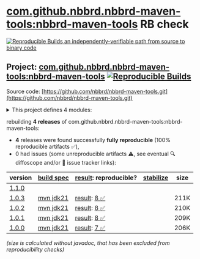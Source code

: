 [com.github.nbbrd.nbbrd-maven-tools:nbbrd-maven-tools](https://central.sonatype.com/artifact/com.github.nbbrd.nbbrd-maven-tools/nbbrd-maven-tools/versions) RB check
=======

[![Reproducible Builds](https://reproducible-builds.org/images/logos/rb.svg) an independently-verifiable path from source to binary code](https://reproducible-builds.org/)

## Project: [com.github.nbbrd.nbbrd-maven-tools:nbbrd-maven-tools](https://central.sonatype.com/artifact/com.github.nbbrd.nbbrd-maven-tools/nbbrd-maven-tools/versions) [![Reproducible Builds](https://img.shields.io/endpoint?url=https://raw.githubusercontent.com/jvm-repo-rebuild/reproducible-central/master/content/com/github/nbbrd/nbbrd-maven-tools/badge.json)](https://github.com/jvm-repo-rebuild/reproducible-central/blob/master/content/com/github/nbbrd/nbbrd-maven-tools/README.md)

Source code: [https://github.com/nbbrd/nbbrd-maven-tools.git](https://github.com/nbbrd/nbbrd-maven-tools.git)

<details><summary>This project defines 4 modules:</summary>

* [com.github.nbbrd.nbbrd-maven-tools:compatibility-api](https://central.sonatype.com/artifact/com.github.nbbrd.nbbrd-maven-tools/compatibility-api/overview)
* [com.github.nbbrd.nbbrd-maven-tools:compatibility-maven-plugin](https://central.sonatype.com/artifact/com.github.nbbrd.nbbrd-maven-tools/compatibility-maven-plugin/overview)
* [com.github.nbbrd.nbbrd-maven-tools:nbbrd-maven-bom](https://central.sonatype.com/artifact/com.github.nbbrd.nbbrd-maven-tools/nbbrd-maven-bom/overview)
* [com.github.nbbrd.nbbrd-maven-tools:nbbrd-maven-tools](https://central.sonatype.com/artifact/com.github.nbbrd.nbbrd-maven-tools/nbbrd-maven-tools/overview)
</details>

rebuilding **4 releases** of com.github.nbbrd.nbbrd-maven-tools:nbbrd-maven-tools:
- **4** releases were found successfully **fully reproducible** (100% reproducible artifacts :white_check_mark:),
- 0 had issues (some unreproducible artifacts :warning:, see eventual :mag: diffoscope and/or :memo: issue tracker links):

| version | [build spec](/BUILDSPEC.md) | [result](https://reproducible-builds.org/docs/jvm/): reproducible? | [stabilize](https://github.com/google/oss-rebuild/blob/main/cmd/stabilize/README.md) | size |
| -- | --------- | ------ | ------ | -- |
| [1.1.0](https://central.sonatype.com/artifact/com.github.nbbrd.nbbrd-maven-tools/nbbrd-maven-tools/1.1.0/pom) | | | |
| [1.0.3](https://central.sonatype.com/artifact/com.github.nbbrd.nbbrd-maven-tools/nbbrd-maven-tools/1.0.3/pom) | [mvn jdk21](nbbrd-maven-tools-1.0.3.buildspec) | [result](nbbrd-maven-tools-1.0.3.buildinfo): [8 :white_check_mark: ](nbbrd-maven-tools-1.0.3.buildcompare) | | 211K |
| [1.0.2](https://central.sonatype.com/artifact/com.github.nbbrd.nbbrd-maven-tools/nbbrd-maven-tools/1.0.2/pom) | [mvn jdk21](nbbrd-maven-tools-1.0.2.buildspec) | [result](nbbrd-maven-tools-1.0.2.buildinfo): [8 :white_check_mark: ](nbbrd-maven-tools-1.0.2.buildcompare) | | 210K |
| [1.0.1](https://central.sonatype.com/artifact/com.github.nbbrd.nbbrd-maven-tools/nbbrd-maven-tools/1.0.1/pom) | [mvn jdk21](nbbrd-maven-tools-1.0.1.buildspec) | [result](nbbrd-maven-tools-1.0.1.buildinfo): [8 :white_check_mark: ](nbbrd-maven-tools-1.0.1.buildcompare) | | 209K |
| [1.0.0](https://central.sonatype.com/artifact/com.github.nbbrd.nbbrd-maven-tools/nbbrd-maven-tools/1.0.0/pom) | [mvn jdk21](nbbrd-maven-tools-1.0.0.buildspec) | [result](nbbrd-maven-tools-1.0.0.buildinfo): [7 :white_check_mark: ](nbbrd-maven-tools-1.0.0.buildcompare) | | 206K |

<i>(size is calculated without javadoc, that has been excluded from reproducibility checks)</i>

